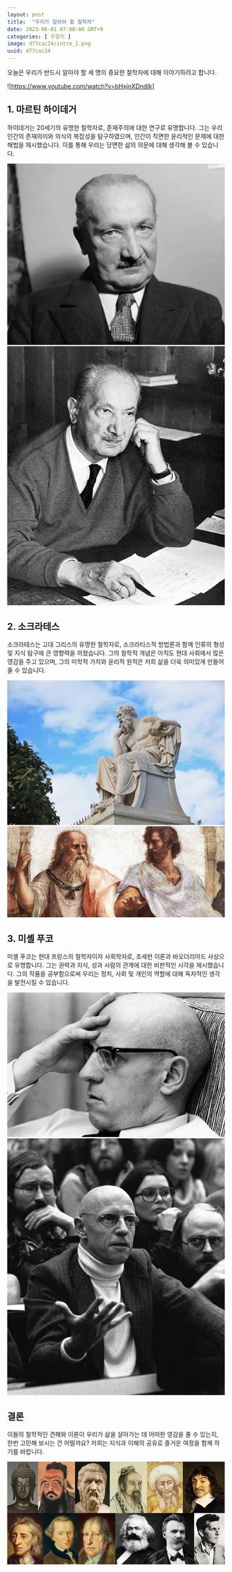 ```yaml
---
layout: post
title:  "우리가 알아야 할 철학자"
date: 2023-06-01 07:00:00 GMT+9
categories: [ 우알지 ]
image: d77cac24/intro_1.png
uuid: d77cac24
---
```


오늘은 우리가 반드시 알아야 할 세 명의 중요한 철학자에 대해 이야기하려고 합니다.

![https://www.youtube.com/watch?v=bHxjnXDndIk]

## 1. 마르틴 하이데거

하이데거는 20세기의 유명한 철학자로, 존재주의에 대한 연구로 유명합니다.
그는 우리 인간의 존재의미와 의식의 복잡성을 탐구하였으며,
인간이 직면한 윤리적인 문제에 대한 해법을 제시했습니다.
이를 통해 우리는 당면한 삶의 의문에 대해 생각해 볼 수 있습니다.

![](d77cac24/1_1.webp)
![](d77cac24/1_2.jpg)

## 2. 소크라테스

소크라테스는 고대 그리스의 유명한 철학자로, 소크라티스적 방법론과
함께 인류의 형성 및 지식 탐구에 큰 영향력을 끼쳤습니다.
그의 철학적 개념은 아직도 현대 사회에서 많은 영감을 주고 있으며,
그의 미학적 가치와 윤리적 원칙은 저희 삶을 더욱 의미있게 만들어 줄 수 있습니다.

![](d77cac24/2_1.jpg)
![](d77cac24/2_2.jpg)

## 3. 미셸 푸코

미셸 푸코는 현대 프랑스의 철학자이자 사회학자로, 조세펀 이론과 바오더리아드 사상으로 유명합니다. 그는 권력과 지식, 성과 사람의 관계에 대한 비판적인 시각을 제시했습니다. 그의 작품을 공부함으로써 우리는 정치, 사회 및 개인의 역할에 대해 독자적인 생각을 발전시킬 수 있습니다.

![](d77cac24/3_1.jpg)
![](d77cac24/3_2.jpg)

## 결론

이들의 철학적인 견해와 이론이 우리가 삶을 살아가는 데 어떠한 영감을 줄 수 있는지, 한번 고민해 보시는 건 어떨까요? 저희는 지식과 이해의 공유로 즐거운 여정을 함께 하기를 바랍니다.

![](d77cac24/con_1.webp)
